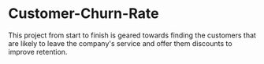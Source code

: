 # Customer-Churn-Rate
This project from start to finish is geared towards finding the customers that are likely to leave the company's service and offer them discounts to improve retention.
